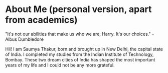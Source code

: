 # About Me (personal version, apart from academics)

"It's not our abilities that make us who we are, Harry. It's our choices." - Albus Dumbledore

Hii! I am Saumya Thakur, born and brought up in New Delhi, the capital state of India. I completed my studies from the Indian Institute of Technology, Bombay. These two dream cities of India has shaped the most important years of my life and I could not be any more grateful. 


